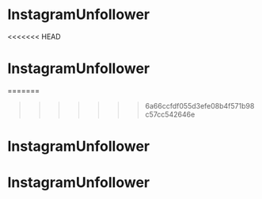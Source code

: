 # InstagramUnfollower
<<<<<<< HEAD
# InstagramUnfollower
=======
>>>>>>> 6a66ccfdf055d3efe08b4f571b98c57cc542646e
# InstagramUnfollower
# InstagramUnfollower
